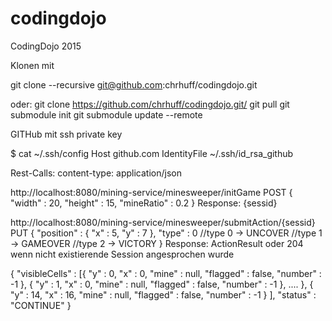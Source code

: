 # codingdojo
CodingDojo 2015

Klonen mit 

 git clone --recursive git@github.com:chrhuff/codingdojo.git

 oder:
 git clone https://github.com/chrhuff/codingdojo.git/
 git pull
 git submodule init
 git submodule update --remote


GITHub mit ssh private key

$ cat ~/.ssh/config
Host github.com
  IdentityFile ~/.ssh/id_rsa_github


Rest-Calls:
content-type: application/json 

http://localhost:8080/mining-service/minesweeper/initGame
POST
{
"width"     : 20,
"height"    : 15,
"mineRatio" : 0.2
}
Response: {sessid}

http://localhost:8080/mining-service/minesweeper/submitAction/{sessid}
PUT
{
"position" : {
"x" : 5,
"y" : 7
},
"type" : 0
//type 0 -> UNCOVER
//type 1 -> GAMEOVER
//type 2 -> VICTORY
}
Response: ActionResult oder 204 wenn nicht existierende Session angesprochen wurde

{
	"visibleCells" : [{
	"y" : 0,
	"x" : 0,
	"mine" : null,
	"flagged" : false,
	"number" : -1
	}, {
	"y" : 1,
	"x" : 0,
	"mine" : null,
	"flagged" : false,
	"number" : -1
	},
	....
	}, {
	"y" : 14,
	"x" : 16,
	"mine" : null,
	"flagged" : false,
	"number" : -1
	}
	],
	"status" : "CONTINUE"
}


